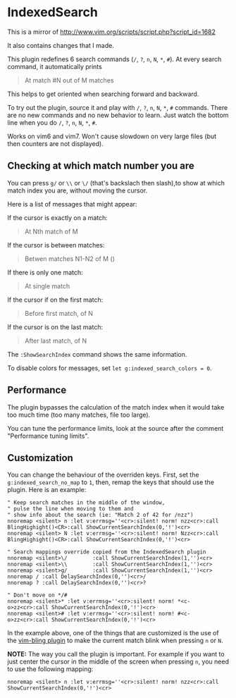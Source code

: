 IndexedSearch
=============

This is a mirror of http://www.vim.org/scripts/script.php?script_id=1682

It also contains changes that I made.

This plugin redefines 6 search commands (`/`, `?`, `n`, `N`, `*`, `#`). At every search command, it
automatically prints

> At match #N out of M matches

This helps to get oriented when searching forward and backward.

To try out the plugin, source it and play with `/`, `?`, `n`, `N`, `*`, `#` commands.
There are no new commands and no new behavior to learn.
Just watch the bottom line when you do `/`, `?`, `n`, `N`, `*`, `#`.

Works on vim6 and vim7.  Won't cause slowdown
on very large files (but then counters are not displayed).

Checking at which match number you are
--------------------------------------

You can press `g/` or `\\` or `\/` (that's backslach then slash),to show
at which match index you are, without moving the cursor.

Here is a list of messages that might appear:

If the cursor is exactly on a match:

> At Nth match of M

If the cursor is between matches:

> Betwen matches N1-N2 of M ()

If there is only one match:

> At single match

If the cursor if on the first match:

> Before first match, of N

If the cursor is on the last match:

> After last match, of N

The `:ShowSearchIndex` command shows the same information.

To disable colors for messages, set `let g:indexed_search_colors = 0`.

Performance
-----------

The plugin bypasses the calculation of the match index when it would take too much time (too many
matches, file too large).

You can tune the performance limits, look at the source after the comment "Performance tuning limits".

Customization
-------------

You can change the behaviour of the overriden keys. First, set the `g:indexed_search_no_map` to `1`,
then, remap the keys that should use the plugin. Here is an example:

```
" Keep search matches in the middle of the window,
" pulse the line when moving to them and
" show info about the search (ie: "Match 2 of 42 for /nzz")
nnoremap <silent> n :let v:errmsg=''<cr>:silent! norm! nzz<cr>:call BlingHighight()<CR>:call ShowCurrentSearchIndex(0,'!')<cr>
nnoremap <silent> N :let v:errmsg=''<cr>:silent! norm! Nzz<cr>:call BlingHighight()<CR>:call ShowCurrentSearchIndex(0,'!')<cr>

" Search mappings override copied from the IndexedSearch plugin
nnoremap <silent>\/        :call ShowCurrentSearchIndex(1,'')<cr>
nnoremap <silent>\\        :call ShowCurrentSearchIndex(1,'')<cr>
nnoremap <silent>g/        :call ShowCurrentSearchIndex(1,'')<cr>
nnoremap / :call DelaySearchIndex(0,'')<cr>/
nnoremap ? :call DelaySearchIndex(0,'')<cr>?

" Don't move on */#
nnoremap <silent>* :let v:errmsg=''<cr>:silent! norm! *<c-o>zz<cr>:call ShowCurrentSearchIndex(0,'!')<cr>
nnoremap <silent># :let v:errmsg=''<cr>:silent! norm! #<c-o>zz<cr>:call ShowCurrentSearchIndex(0,'!')<cr>
```

In the example above, one of the things that are customized is the use of the [vim-bling plugin](https://github.com/ivyl/vim-bling)
to make the current match blink when pressing `n` or `N`.

**NOTE:** The way you call the plugin is important. For example if you want to just center the cursor
in the middle of the screen when pressing `n`, you need to use the following mapping:

```
nnoremap <silent> n :let v:errmsg=''<cr>:silent! norm! nzz<cr>:call ShowCurrentSearchIndex(0,'!')<cr>
```
